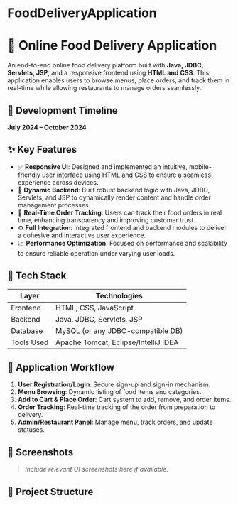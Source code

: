 # FoodDeliveryApplication

# 🍔 Online Food Delivery Application

An end-to-end online food delivery platform built with **Java, JDBC, Servlets, JSP**, and a responsive frontend using **HTML and CSS**. This application enables users to browse menus, place orders, and track them in real-time while allowing restaurants to manage orders seamlessly.

## 📅 Development Timeline
**July 2024 – October 2024**

## ✨ Key Features

- ✅ **Responsive UI**: Designed and implemented an intuitive, mobile-friendly user interface using HTML and CSS to ensure a seamless experience across devices.
- 🔧 **Dynamic Backend**: Built robust backend logic with Java, JDBC, Servlets, and JSP to dynamically render content and handle order management processes.
- 🚚 **Real-Time Order Tracking**: Users can track their food orders in real time, enhancing transparency and improving customer trust.
- ⚙️ **Full Integration**: Integrated frontend and backend modules to deliver a cohesive and interactive user experience.
- 📈 **Performance Optimization**: Focused on performance and scalability to ensure reliable operation under varying user loads.

## 🧰 Tech Stack

| Layer         | Technologies                          |
|---------------|----------------------------------------|
| Frontend      | HTML, CSS, JavaScript                 |
| Backend       | Java, JDBC, Servlets, JSP             |
| Database      | MySQL (or any JDBC-compatible DB)     |
| Tools Used    | Apache Tomcat, Eclipse/IntelliJ IDEA  |

## 🔄 Application Workflow

1. **User Registration/Login**: Secure sign-up and sign-in mechanism.
2. **Menu Browsing**: Dynamic listing of food items and categories.
3. **Add to Cart & Place Order**: Cart system to add, remove, and order items.
4. **Order Tracking**: Real-time tracking of the order from preparation to delivery.
5. **Admin/Restaurant Panel**: Manage menu, track orders, and update statuses.

## 📸 Screenshots

> _Include relevant UI screenshots here if available._

## 📁 Project Structure

